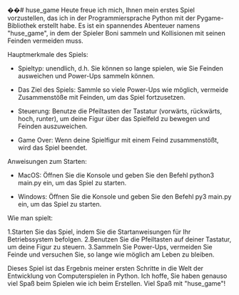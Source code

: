 ��#   h u s e _ g a m e 
 Heute freue ich mich, Ihnen mein erstes Spiel vorzustellen, das ich in der Programmiersprache Python mit der Pygame-Bibliothek erstellt habe. Es ist ein spannendes Abenteuer namens "huse_game", in dem der Spieler Boni sammeln und Kollisionen mit seinen Feinden vermeiden muss.

Hauptmerkmale des Spiels:

- Spieltyp: unendlich, d.h. Sie können so lange spielen, wie Sie Feinden ausweichen und Power-Ups sammeln können.

- Das Ziel des Spiels: Sammle so viele Power-Ups wie möglich, vermeide Zusammenstöße mit Feinden, um das Spiel fortzusetzen.

- Steuerung: Benutze die Pfeiltasten der Tastatur (vorwärts, rückwärts, hoch, runter), um deine Figur über das Spielfeld zu bewegen und Feinden auszuweichen.

- Game Over: Wenn deine Spielfigur mit einem Feind zusammenstößt, wird das Spiel beendet.

Anweisungen zum Starten:

- MacOS: Öffnen Sie die Konsole und geben Sie den Befehl python3 main.py ein, um das Spiel zu starten.

- Windows: Öffnen Sie die Konsole und geben Sie den Befehl py3 main.py ein, um das Spiel zu starten.

Wie man spielt:

1.Starten Sie das Spiel, indem Sie die Startanweisungen für Ihr Betriebssystem befolgen.
2.Benutzen Sie die Pfeiltasten auf deiner Tastatur, um deine Figur zu steuern.
3.Sammeln Sie Power-Ups, vermeiden Sie Feinde und versuchen Sie, so lange wie möglich am Leben zu bleiben.

Dieses Spiel ist das Ergebnis meiner ersten Schritte in die Welt der Entwicklung von Computerspielen in Python. Ich hoffe, Sie haben genauso viel Spaß beim Spielen wie ich beim Erstellen. Viel Spaß mit "huse_game"!

 
